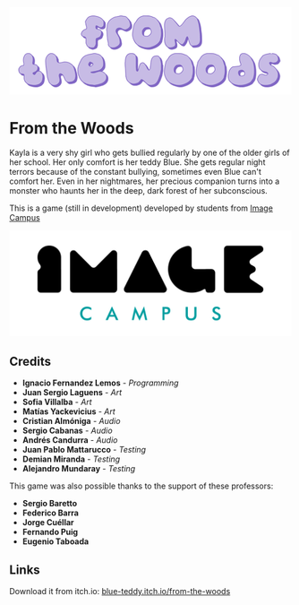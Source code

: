 <p align="center">
<img src="logo.png" alt="PONER NOMBRE DEL JUEGO ACA"/>
</p>

# From the Woods

Kayla is a very shy girl who gets bullied regularly by one of the older girls of her school. Her only comfort is her teddy Blue.
She gets regular night terrors because of the constant bullying, sometimes even Blue can't comfort her.
Even in her nightmares, her precious companion turns into a monster who haunts her in the deep, dark forest of her subconscious.


This is a game (still in development) developed by students from <a href="https://www.imagecampus.edu.ar/">Image Campus</a>

<p align="center">
  <a href="https://www.imagecampus.edu.ar/">
    <img src="logo-image-campus.png" alt="Image Campus"/>
  </a> 
</p>


## Credits

- **Ignacio Fernandez Lemos** - *Programming*
- **Juan Sergio Laguens** - *Art*
- **Sofia Villalba** - *Art*
- **Matías Yackevicius** - *Art*
- **Cristian Almóniga** - *Audio*
- **Sergio Cabanas** - *Audio*
- **Andrés Candurra** - *Audio*
- **Juan Pablo Mattarucco** - *Testing*
- **Demian Miranda** - *Testing*
- **Alejandro Mundaray** - *Testing*


This game was also possible thanks to the support of these professors:

- **Sergio Baretto**
- **Federico Barra**
- **Jorge Cuéllar**
- **Fernando Puig**
- **Eugenio Taboada**


## Links

Download it from itch.io: <a href="https://blue-teddy.itch.io/from-the-woods">blue-teddy.itch.io/from-the-woods</a>

